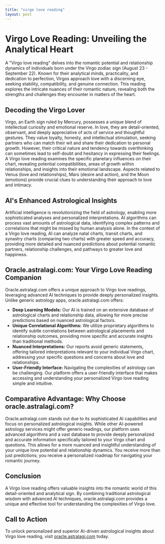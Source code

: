 ```yaml
---
title: "virgo love reading"
layout: post
---
```


# Virgo Love Reading: Unveiling the Analytical Heart

A "Virgo love reading" delves into the romantic potential and relationship dynamics of individuals born under the Virgo zodiac sign (August 23 - September 22).  Known for their analytical minds, practicality, and dedication to perfection, Virgos approach love with a discerning eye, seeking stability, compatibility, and genuine connection.  This reading explores the intricate nuances of their romantic nature, revealing both the strengths and challenges they encounter in matters of the heart.

## Decoding the Virgo Lover

Virgo, an Earth sign ruled by Mercury, possesses a unique blend of intellectual curiosity and emotional reserve.  In love, they are detail-oriented, observant, and deeply appreciative of acts of service and thoughtful gestures.  They value loyalty, honesty, and intellectual stimulation, seeking partners who can match their wit and share their dedication to personal growth.  However, their critical nature and tendency towards overthinking can sometimes lead to self-doubt and hesitancy in expressing their feelings.  A Virgo love reading examines the specific planetary influences on their chart, revealing potential compatibilities, areas of growth within relationships, and insights into their emotional landscape.  Aspects related to Venus (love and relationships), Mars (desire and action), and the Moon (emotions) provide crucial clues to understanding their approach to love and intimacy.

## AI's Enhanced Astrological Insights

Artificial intelligence is revolutionizing the field of astrology, enabling more sophisticated analyses and personalized interpretations. AI algorithms can process vast amounts of astrological data, identifying complex patterns and correlations that might be missed by human analysis alone.  In the context of a Virgo love reading, AI can analyze natal charts, transit charts, and synastry charts (comparing two charts) with greater speed and accuracy, providing more detailed and nuanced predictions about potential romantic partners, relationship challenges, and pathways to greater love and happiness.

## Oracle.astralagi.com: Your Virgo Love Reading Companion

Oracle.astralagi.com offers a unique approach to Virgo love readings, leveraging advanced AI techniques to provide deeply personalized insights. Unlike generic astrology apps, oracle.astralagi.com offers:

* **Deep Learning Models:** Our AI is trained on an extensive database of astrological charts and relationship data, allowing for more precise predictions based on nuanced astrological factors.
* **Unique Correlational Algorithms:** We utilize proprietary algorithms to identify subtle correlations between astrological placements and relationship outcomes, providing more specific and accurate insights than traditional methods.
* **Nuanced Interpretations:**  Our reports avoid generic statements, offering tailored interpretations relevant to your individual Virgo chart, addressing your specific questions and concerns about love and relationships.
* **User-Friendly Interface:** Navigating the complexities of astrology can be challenging. Our platform offers a user-friendly interface that makes accessing and understanding your personalized Virgo love reading simple and intuitive.


## Comparative Advantage: Why Choose oracle.astralagi.com?

Oracle.astralagi.com stands out due to its sophisticated AI capabilities and focus on personalized astrological insights. While other AI-powered astrology services might offer generic readings, our platform uses advanced algorithms and a vast database to provide deeply personalized and accurate information specifically tailored to your Virgo chart and questions. This allows for a more nuanced and insightful understanding of your unique love potential and relationship dynamics.  You receive more than just predictions; you receive a personalized roadmap for navigating your romantic journey.

## Conclusion

A Virgo love reading offers valuable insights into the romantic world of this detail-oriented and analytical sign. By combining traditional astrological wisdom with advanced AI techniques, oracle.astralagi.com provides a unique and effective tool for understanding the complexities of Virgo love.

## Call to Action

To unlock personalized and superior AI-driven astrological insights about Virgo love reading, visit [oracle.astralagi.com](https://oracle.astralagi.com) today.